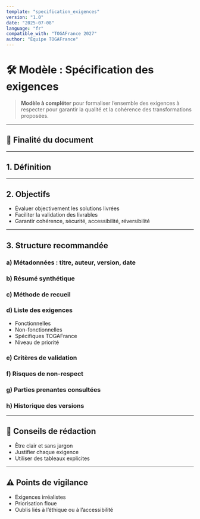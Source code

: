 ```yaml
---
template: "specification_exigences"
version: "1.0"
date: "2025-07-08"
language: "fr"
compatible_with: "TOGAFrance 2027"
author: "Équipe TOGAFrance"
---
```


# 🛠️ Modèle : Spécification des exigences

> **Modèle à compléter** pour formaliser l’ensemble des exigences à respecter pour garantir la qualité et la cohérence des transformations proposées.

---

## 🎯 Finalité du document

<!-- Clarifier ce qui est obligatoire, souhaité, interdit ou optionnel -->

---

## 1. Définition

<!-- Expliquer le rôle d'une fiche d’exigences dans le projet -->

---

## 2. Objectifs

- Évaluer objectivement les solutions livrées  
- Faciliter la validation des livrables  
- Garantir cohérence, sécurité, accessibilité, réversibilité  

---

## 3. Structure recommandée

### a) Métadonnées : titre, auteur, version, date

### b) Résumé synthétique

### c) Méthode de recueil

### d) Liste des exigences

- Fonctionnelles
- Non-fonctionnelles
- Spécifiques TOGAFrance
- Niveau de priorité

### e) Critères de validation

### f) Risques de non-respect

### g) Parties prenantes consultées

### h) Historique des versions

---

## 🧠 Conseils de rédaction

- Être clair et sans jargon  
- Justifier chaque exigence  
- Utiliser des tableaux explicites  

---

## ⚠️ Points de vigilance

- Exigences irréalistes  
- Priorisation floue  
- Oublis liés à l’éthique ou à l’accessibilité

